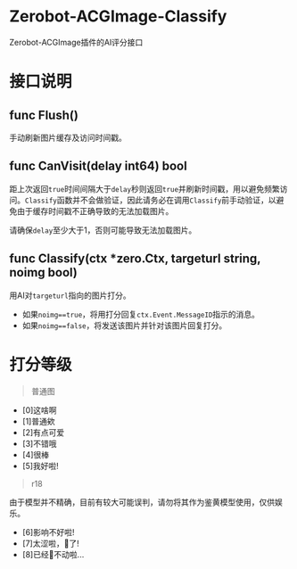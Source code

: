 # Zerobot-ACGImage-Classify
Zerobot-ACGImage插件的AI评分接口

# 接口说明

## func Flush()
手动刷新图片缓存及访问时间戳。

## func CanVisit(delay int64) bool
距上次返回`true`时间间隔大于`delay`秒则返回`true`并刷新时间戳，用以避免频繁访问。`Classify`函数并不会做验证，因此请务必在调用`Classify`前手动验证，以避免由于缓存时间戳不正确导致的无法加载图片。

请确保`delay`至少大于1，否则可能导致无法加载图片。

## func Classify(ctx *zero.Ctx, targeturl string, noimg bool)
用AI对`targeturl`指向的图片打分。

- 如果`noimg==true`，将用打分回复`ctx.Event.MessageID`指示的消息。
- 如果`noimg==false`，将发送该图片并针对该图片回复打分。

# 打分等级

> 普通图

- [0]这啥啊
- [1]普通欸
- [2]有点可爱
- [3]不错哦
- [4]很棒
- [5]我好啦!

> r18

由于模型并不精确，目前有较大可能误判，请勿将其作为鉴黄模型使用，仅供娱乐。

- [6]影响不好啦!
- [7]太涩啦，🐛了!
- [8]已经🐛不动啦...